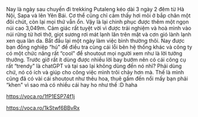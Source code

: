 Nay là ngày sau chuyến đi trekking Putaleng kéo dài 3 ngày 2 đêm từ Hà Nội, Sapa và lên Yên Bái.
Cơ thể cũng chỉ cảm thấy hơi mỏi ở bắp chân một đôi chút, còn lại mọi thứ vẫn ổn.
Vậy là lại chinh phục được thêm một ngọn núi cao 3,049m. Cảm giác rất tuyệt vời vì được trải nghiệm và hoà mình vào núi rừng từ hơi thở, giọt sương rơi mát lạnh lăn trên mặt và cơn gió lành lạnh xen qua làn da.
Bắt đầu lại một ngày làm việc bình thường thôi. Nay được bạn đồng nghiệp “hú" để điều tra
cùng cái lỗi bên hệ thống khác và công ty có một chức năng rất “cool" để shoutout mọi người xem như là lời tưởng thưởng. Trước giờ rất ít dùng được nhiều lời bay bướm nên có cái công cụ rất “trendy" là chatGPT và tại sao lại không dùng đến nó nhỉ? Phải dùng chứ, nó có ích và giúp cho công việc mình trôi chảy hơn mà. Thế là mình cũng đã có vài cái shoutout như thêu hoa, thuê gấm đến nổi mấy bạn phải “khen" vì sao mà có nhiều cái hay ho như thế :D haha


https://voca.ro/1fP1ESP74f1j

https://voca.ro/1kStwf6BBvRx
